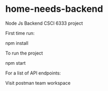 # home-needs-backend
Node Js Backend CSCI 6333 project

First time run:

npm install

To run the project

npm start

For a list of API endpoints:

Visit postman team workspace 
